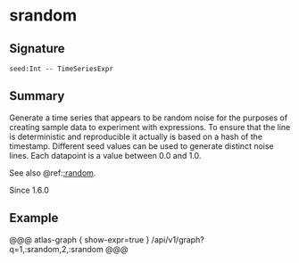 
# srandom

## Signature

```
seed:Int -- TimeSeriesExpr
```
     
## Summary

Generate a time series that appears to be random noise for the purposes of
creating sample data to experiment with expressions. To ensure that the line is deterministic
and reproducible it actually is based on a hash of the timestamp. Different seed values can
be used to generate distinct noise lines. Each datapoint is a value between 0.0 and 1.0.

See also @ref:[:random](random.md).

Since 1.6.0

## Example

@@@ atlas-graph { show-expr=true }
/api/v1/graph?q=1,:srandom,2,:srandom
@@@
